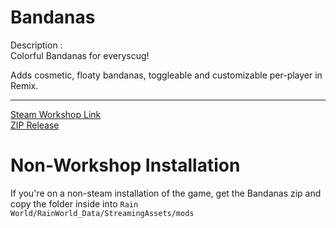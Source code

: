 # Bandanas

Description : <br>
Colorful Bandanas for everyscug!

Adds cosmetic, floaty bandanas, toggleable and customizable per-player in Remix.
***
[Steam Workshop Link](https://steamcommunity.com/sharedfiles/filedetails/?id=3402145492)
<br>
[ZIP Release](https://github.com/NoirCatto/RainWorldRemix/raw/master/Bandanas/(DOWNLOAD%20THIS)%20Bandanas.zip)
# Non-Workshop Installation
If you're on a non-steam installation of the game, get the Bandanas zip and copy the folder inside into `Rain World/RainWorld_Data/StreamingAssets/mods`